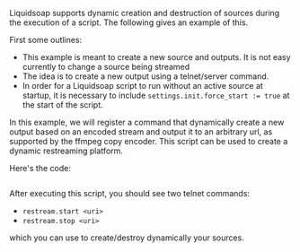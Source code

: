 Liquidsoap supports dynamic creation and destruction of sources
during the execution of a script. The following gives an example
of this.

First some outlines:

- This example is meant to create a new source and outputs. It is not easy currently to change a source being streamed
- The idea is to create a new output using a telnet/server command.
- In order for a Liquidsoap script to run without an active source at startup, it is necessary to include `settings.init.force_start := true` at the start of the script.

In this example, we will register a command that dynamically create a new output based on an encoded stream
and output it to an arbitrary url, as supported by the ffmpeg copy encoder. This script can be used to create
a dynamic restreaming platform.

Here's the code:

```{.liquidsoap include="content/liq/dynamic-source.liq"}

```

After executing this script, you should see two telnet commands:

- `restream.start <uri>`
- `restream.stop <uri>`

which you can use to create/destroy dynamically your sources.
